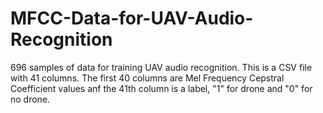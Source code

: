 # MFCC-Data-for-UAV-Audio-Recognition
696 samples of data for training UAV audio recognition. This is a CSV file with 41 columns.
The first 40 columns are Mel Frequency Cepstral Coefficient values anf the 41th column is a label, "1" for drone and "0" for no drone.

